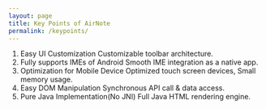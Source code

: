 ```yaml
---
layout: page
title: Key Points of AirNote
permalink: /keypoints/
---
```


1. Easy UI Customization
  Customizable toolbar architecture.
2. Fully supports IMEs of Android
  Smooth IME integration as a native app.
3. Optimization for Mobile Device
  Optimized touch screen devices, Small memory usage.
4. Easy DOM Manipulation
  Synchronous API call & data access.
5. Pure Java Implementation(No JNI)
  Full Java HTML rendering engine.
